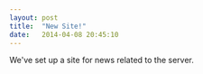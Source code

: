 ```yaml
---
layout: post
title:  "New Site!"
date:   2014-04-08 20:45:10
---
```


We've set up a site for news related to the server.
